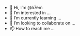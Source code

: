 - 👋 Hi, I’m @h7em
- 👀 I’m interested in ...
- 🌱 I’m currently learning ...
- 💞️ I’m looking to collaborate on ...
- 📫 How to reach me ...

<!---
h7em/h7em is a ✨ special ✨ repository because its `README.md` (this file) appears on your GitHub profile.
You can click the Preview link to take a look at your changes.
--->
